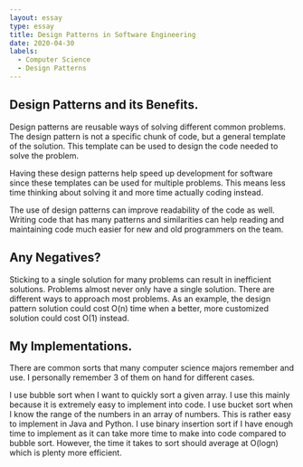 ```yaml
---
layout: essay
type: essay
title: Design Patterns in Software Engineering
date: 2020-04-30
labels:
  - Computer Science
  - Design Patterns
---
```


## Design Patterns and its Benefits.

Design patterns are reusable ways of solving different common problems. The design pattern is not a specific chunk of code, but a general template of the solution. This template can be used to design the code needed to solve the problem.

Having these design patterns help speed up development for software since these templates can be used for multiple problems. This means less time thinking about solving it and more  time actually coding instead.

The use of design patterns can improve readability of the code as well. Writing code that has many patterns and similarities can help reading and maintaining code much easier for new and old programmers on the team.

## Any Negatives?

Sticking to a single solution for many problems can result in inefficient solutions. Problems almost never only have a single solution. There are different ways to approach most problems. As an example, the design pattern solution could cost O(n) time when a better, more customized solution could cost O(1) instead. 

## My Implementations.

There are common sorts that many computer science majors remember and use. I personally remember 3 of them on hand for different cases.

I use bubble sort when I want to quickly sort a given array. I use this mainly because it is extremely easy to implement into code. I use bucket sort when I know the range of the numbers in an array of numbers. This is rather easy to implement in Java and Python. I use binary insertion sort if I have enough time to implement as it can take more time to make into code compared to bubble sort. However, the time it takes to sort should average at O(logn) which is plenty more efficient.
